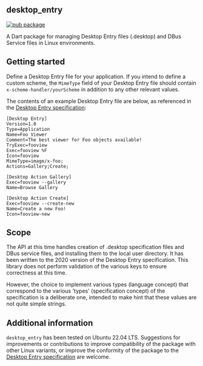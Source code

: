 <!--
This README describes the package. If you publish this package to pub.dev,
this README's contents appear on the landing page for your package.

For information about how to write a good package README, see the guide for
[writing package pages](https://dart.dev/guides/libraries/writing-package-pages).

For general information about developing packages, see the Dart guide for
[creating packages](https://dart.dev/guides/libraries/create-library-packages)
and the Flutter guide for
[developing packages and plugins](https://flutter.dev/developing-packages).
-->

## desktop_entry

[![pub package](https://img.shields.io/pub/v/desktop_entry.svg)](https://pub.dev/packages/desktop_entry)

A Dart package for managing Desktop Entry files (.desktop) and DBus Service files in Linux 
environments.

## Getting started

Define a Desktop Entry file for your application. If you intend to define a custom scheme, the `MimeType` field of your 
Desktop Entry file should contain `x-scheme-handler/yourScheme` in addition to any other relevant values. 

The contents of an example Desktop Entry file are below, as referenced in the 
[Desktop Entry specification](https://specifications.freedesktop.org/desktop-entry-spec/desktop-entry-spec-latest.html):

```
[Desktop Entry]
Version=1.0
Type=Application
Name=Foo Viewer
Comment=The best viewer for Foo objects available!
TryExec=fooview
Exec=fooview %F
Icon=fooview
MimeType=image/x-foo;
Actions=Gallery;Create;

[Desktop Action Gallery]
Exec=fooview --gallery
Name=Browse Gallery

[Desktop Action Create]
Exec=fooview --create-new
Name=Create a new Foo!
Icon=fooview-new
```

## Scope

The API at this time handles creation of .desktop specification files and DBus service files, and
installing them to the local user directory. It has been written to the 2020 version of the Desktop 
Entry specification. This library does not perform validation of the various keys to ensure 
correctness at this time. 

However, the choice to implement various types (language concept) that 
correspond to the various 'types' (specification concept) of the specification is a deliberate one, 
intended to make hint that these values are not quite simple strings.


## Additional information

`desktop_entry` has been tested on Ubuntu 22.04 LTS. Suggestions for improvements or contributions to improve 
compatibility of the package with other Linux variants, or improve the conformity of the package to the 
[Desktop Entry specification](https://specifications.freedesktop.org/desktop-entry-spec/desktop-entry-spec-latest.html) 
are welcome.